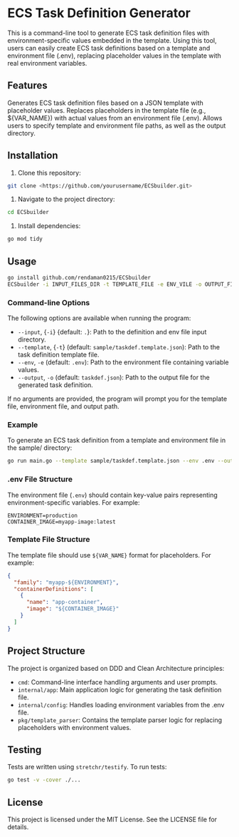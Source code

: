# ECS Task Definition Generator

This is a command-line tool to generate ECS task definition files with environment-specific values embedded in the template. Using this tool, users can easily create ECS task definitions based on a template and environment file (.env), replacing placeholder values in the template with real environment variables.

## Features

Generates ECS task definition files based on a JSON template with placeholder values.
Replaces placeholders in the template file (e.g., ${VAR_NAME}) with actual values from an environment file (.env).
Allows users to specify template and environment file paths, as well as the output directory.

## Installation

1. Clone this repository:

```bash
git clone <https://github.com/yourusername/ECSbuilder.git>
```

1. Navigate to the project directory:

```bash
cd ECSbuilder
```

1. Install dependencies:

```bash
go mod tidy
```

## Usage

```bash
go install github.com/rendaman0215/ECSbuilder
ECSbuilder -i INPUT_FILES_DIR -t TEMPLATE_FILE -e ENV_VILE -o OUTPUT_FILE_NAME
```

### Command-line Options

The following options are available when running the program:

- `--input`, {`-i`} {default: `.`}: Path to the definition and env file input directory.
- `--template`, {`-t`} (default: `sample/taskdef.template.json`): Path to the task definition template file.
- `--env`, `-e` (default: `.env`): Path to the environment file containing variable values.
- `--output`, `-o` (default: `taskdef.json`): Path to the output file for the generated task definition.

If no arguments are provided, the program will prompt you for the template file, environment file, and output path.

### Example

To generate an ECS task definition from a template and environment file in the sample/ directory:

```bash
go run main.go --template sample/taskdef.template.json --env .env --output output/taskdef.json
```

### .env File Structure

The environment file (`.env`) should contain key-value pairs representing environment-specific variables. For example:

```dotenv
ENVIRONMENT=production
CONTAINER_IMAGE=myapp-image:latest
```

### Template File Structure

The template file should use `${VAR_NAME}` format for placeholders. For example:

```json
{
  "family": "myapp-${ENVIRONMENT}",
  "containerDefinitions": [
    {
      "name": "app-container",
      "image": "${CONTAINER_IMAGE}"
    }
  ]
}
```

## Project Structure

The project is organized based on DDD and Clean Architecture principles:

- `cmd`: Command-line interface handling arguments and user prompts.
- `internal/app`: Main application logic for generating the task definition file.
- `internal/config`: Handles loading environment variables from the .env file.
- `pkg/template_parser`: Contains the template parser logic for replacing placeholders with environment values.

## Testing

Tests are written using `stretchr/testify`. To run tests:

```bash
go test -v -cover ./...
```

## License

This project is licensed under the MIT License. See the LICENSE file for details.
